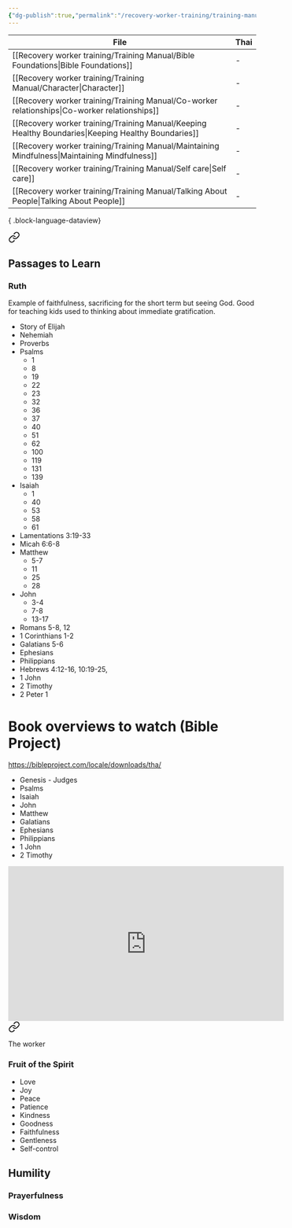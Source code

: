 ```yaml
---
{"dg-publish":true,"permalink":"/recovery-worker-training/training-manual/the-godly-worker/"}
---
```


| File                                                                                                   | Thai |
| ------------------------------------------------------------------------------------------------------ | ---- |
| [[Recovery worker training/Training Manual/Bible Foundations\|Bible Foundations]]                   | \-   |
| [[Recovery worker training/Training Manual/Character\|Character]]                                   | \-   |
| [[Recovery worker training/Training Manual/Co-worker relationships\|Co-worker relationships]]       | \-   |
| [[Recovery worker training/Training Manual/Keeping Healthy Boundaries\|Keeping Healthy Boundaries]] | \-   |
| [[Recovery worker training/Training Manual/Maintaining Mindfulness\|Maintaining Mindfulness]]       | \-   |
| [[Recovery worker training/Training Manual/Self care\|Self care]]                                   | \-   |
| [[Recovery worker training/Training Manual/Talking About People\|Talking About People]]             | \-   |

{ .block-language-dataview}



<div class="transclusion internal-embed is-loaded"><a class="markdown-embed-link" href="/recovery-worker-training/training-manual/bible-foundations/" aria-label="Open link"><svg xmlns="http://www.w3.org/2000/svg" width="24" height="24" viewBox="0 0 24 24" fill="none" stroke="currentColor" stroke-width="2" stroke-linecap="round" stroke-linejoin="round" class="svg-icon lucide-link"><path d="M10 13a5 5 0 0 0 7.54.54l3-3a5 5 0 0 0-7.07-7.07l-1.72 1.71"></path><path d="M14 11a5 5 0 0 0-7.54-.54l-3 3a5 5 0 0 0 7.07 7.07l1.71-1.71"></path></svg></a><div class="markdown-embed">




## Passages to Learn

### Ruth
Example of faithfulness, sacrificing for the short term but seeing God. Good for teaching kids used to thinking about immediate gratification.




- Story of Elijah
- Nehemiah
- Proverbs
- Psalms
	- 1
	- 8
	- 19
	- 22
	- 23
	- 32
	- 36
	- 37
	- 40
	- 51
	- 62
	- 100
	- 119
	- 131
	- 139
- Isaiah 
	- 1
	- 40
	- 53
	- 58
	- 61
- Lamentations 3:19-33
- Micah 6:6-8
- Matthew 
	- 5-7
	- 11
	- 25
	- 28
- John 
	- 3-4
	- 7-8
	- 13-17
- Romans 5-8, 12
- 1 Corinthians 1-2
- Galatians 5-6
- Ephesians
- Philippians
- Hebrews 4:12-16, 10:19-25, 
- 1 John
- 2 Timothy
- 2 Peter 1

# Book overviews to watch (Bible Project)

https://bibleproject.com/locale/downloads/tha/

- Genesis - Judges 
- Psalms
- Isaiah
- John
- Matthew
- Galatians
- Ephesians
- Philippians
- 1 John
- 2 Timothy


<iframe width="560" height="315" src="https://www.youtube.com/embed/kOiGyv4YWy8?si=K2Rb1vWTQpqY52Q8" title="YouTube video player" frameborder="0" allow="accelerometer; autoplay; clipboard-write; encrypted-media; gyroscope; picture-in-picture; web-share" referrerpolicy="strict-origin-when-cross-origin" allowfullscreen></iframe>


</div></div>



<div class="transclusion internal-embed is-loaded"><a class="markdown-embed-link" href="/recovery-worker-training/training-manual/character/" aria-label="Open link"><svg xmlns="http://www.w3.org/2000/svg" width="24" height="24" viewBox="0 0 24 24" fill="none" stroke="currentColor" stroke-width="2" stroke-linecap="round" stroke-linejoin="round" class="svg-icon lucide-link"><path d="M10 13a5 5 0 0 0 7.54.54l3-3a5 5 0 0 0-7.07-7.07l-1.72 1.71"></path><path d="M14 11a5 5 0 0 0-7.54-.54l-3 3a5 5 0 0 0 7.07 7.07l1.71-1.71"></path></svg></a><div class="markdown-embed">




The worker 
### Fruit of the Spirit
- Love
- Joy
- Peace
- Patience
- Kindness
- Goodness
- Faithfulness
- Gentleness
- Self-control

## Humility
### Prayerfulness

### Wisdom


</div></div>
